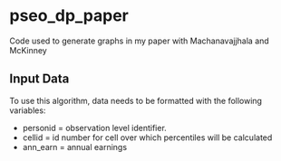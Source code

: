 # pseo_dp_paper
Code used to generate graphs in my paper with Machanavajjhala and McKinney

## Input Data

To use this algorithm, data needs to be formatted with the following variables:
- personid = observation level identifier.
- cellid = id number for cell over which percentiles will be calculated
- ann_earn = annual earnings
